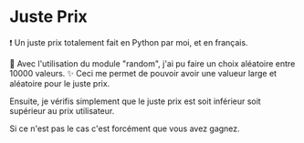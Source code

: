 # Juste Prix

❗ Un juste prix totalement fait en Python par moi, et en français.

🔮 Avec l'utilisation du module "random", j'ai pu faire un choix aléatoire entre 10000 valeurs.
✨ Ceci me permet de pouvoir avoir une valueur large et aléatoire pour le juste prix.

Ensuite, je vérifis simplement que le juste prix est soit inférieur soit supérieur au prix utilisateur.

Si ce n'est pas le cas c'est forcément que vous avez gagnez.
